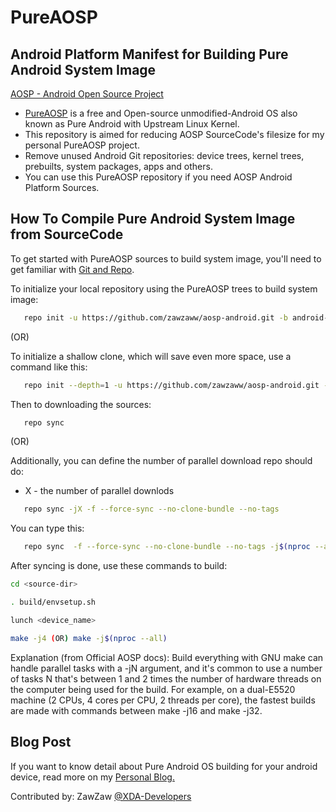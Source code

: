# PureAOSP
## Android Platform Manifest for Building Pure Android System Image

[AOSP - Android Open Source Project](https://source.android.com)
- [PureAOSP](https://android.googlesource.com) is a free and Open-source unmodified-Android OS also known as Pure Android with Upstream Linux Kernel.
- This repository is aimed for reducing AOSP SourceCode's filesize for my personal PureAOSP project.
- Remove unused Android Git repositories: device trees, kernel trees, prebuilts, system packages, apps and others.
- You can use this PureAOSP repository if you need AOSP Android Platform Sources.

## How To Compile Pure Android System Image from SourceCode
To get started with PureAOSP sources to build system image, you'll need to get
familiar with [Git and Repo](https://source.android.com/setup/build/downloading#installing-repo).

To initialize your local repository using the PureAOSP trees to build system image:
```bash
   repo init -u https://github.com/zawzaww/aosp-android.git -b android-8.0.0
```

(OR)

To initialize a shallow clone, which will save even more space, use a command like this:
```bash
   repo init --depth=1 -u https://github.com/zawzaww/aosp-android.git -b android-8.0.0
```

Then to downloading the sources:
```bash
   repo sync
```

 (OR)

Additionally, you can define the number of parallel download repo should do:
- X - the number of parallel downlods
```bash
   repo sync -jX -f --force-sync --no-clone-bundle --no-tags
```
You can type this:
```bash
   repo sync  -f --force-sync --no-clone-bundle --no-tags -j$(nproc --all)
```

After syncing is done, use these commands to build:
```bash
cd <source-dir>

. build/envsetup.sh

lunch <device_name>

make -j4 (OR) make -j$(nproc --all)
```
Explanation (from Official AOSP docs): Build everything with GNU make can handle parallel tasks with a -jN argument, and it's common to use a number of tasks N that's between 1 and 2 times the number of hardware threads on the computer being used for the build. For example, on a dual-E5520 machine (2 CPUs, 4 cores per CPU, 2 threads per core), the fastest builds are made with commands between make -j16 and make -j32.

## Blog Post
If you want to know detail about Pure Android OS building for your android device, read more on my [Personal Blog.](https://zawzaww.github.io/blog/how-to/build-pure-android)

Contributed by: ZawZaw [@XDA-Developers](https://forum.xda-developers.com/member.php?u=7581611)

